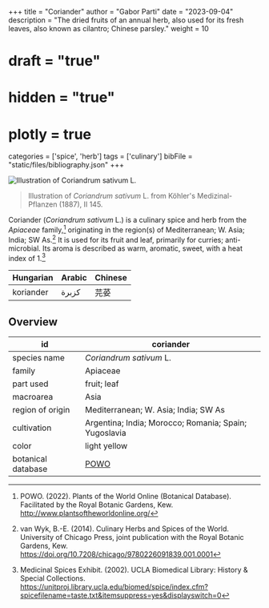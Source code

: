 +++
title = "Coriander"
author = "Gabor Parti"
date = "2023-09-04"
description = "The dried fruits of an annual herb, also used for its fresh leaves, also known as cilantro; Chinese parsley."
weight = 10
# draft = "true"
# hidden = "true"
# plotly = true
categories = ['spice', 'herb']
tags = ['culinary']
bibFile = "static/files/bibliography.json"
+++

![Illustration of *Coriandrum sativum* L.](/images/illustrations/coriander.png?width=25vw "Illustration of *Coriandrum sativum* L. from Köhler's Medizinal-Pflanzen (1887), II 145.")

>Illustration of *Coriandrum sativum* L. from Köhler's Medizinal-Pflanzen (1887), II 145.

Coriander (*Coriandrum sativum* L.) is a culinary spice and herb from the *Apiaceae* family,[^powo] originating in the region(s) of Mediterranean; W. Asia; India; SW As.[^van_wyk_culinary_2014] It is used for its fruit and leaf, primarily for curries; anti-microbial. Its aroma is described as warm, aromatic, sweet, with a heat index of 1.[^ucla_medicinal_2002]

|Hungarian|Arabic|Chinese|
|---------|------|-------|
|koriander| كزبرة|   芫荽  |

## Overview

|        id        |                      coriander                      |
|------------------|-----------------------------------------------------|
|   species name   |               *Coriandrum sativum* L.               |
|      family      |                       Apiaceae                      |
|     part used    |                     fruit; leaf                     |
|     macroarea    |                         Asia                        |
| region of origin |         Mediterranean; W. Asia; India; SW As        |
|    cultivation   |Argentina; India; Morocco; Romania; Spain; Yugoslavia|
|       color      |                     light yellow                    |
|botanical database| [POWO](https://powo.science.kew.org/taxon/840760-1) |

[^powo]: POWO. (2022). Plants of the World Online (Botanical Database). Facilitated by the Royal Botanic Gardens, Kew. http://www.plantsoftheworldonline.org/
[^van_wyk_culinary_2014]: van Wyk, B.-E. (2014). Culinary Herbs and Spices of the World. University of Chicago Press, joint publication with the Royal Botanic Gardens, Kew. https://doi.org/10.7208/chicago/9780226091839.001.0001
[^ucla_medicinal_2002]: Medicinal Spices Exhibit. (2002). UCLA Biomedical Library: History & Special Collections. https://unitproj.library.ucla.edu/biomed/spice/index.cfm?spicefilename=taste.txt&itemsuppress=yes&displayswitch=0

